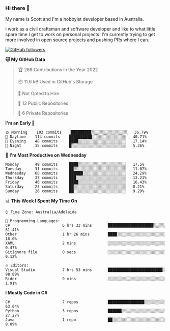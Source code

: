 ### Hi there 👋

My name is Scott and I'm a hobbyist developer based in Australia.

I work as a civil draftsman and software developer and like to what little spare time I get to work on personal projects. I'm currently trying to get more involved in open source projects and pushing PRs where I can. 

[![GitHub followers](https://img.shields.io/github/followers/puppetsw?label=Follow&style=social)](https://github.com/puppetsw?tab=followers)

<!--START_SECTION:waka-->
**🐱 My GitHub Data** 

> 🏆 268 Contributions in the Year 2022
 > 
> 📦 11.6 kB Used in GitHub's Storage 
 > 
> 🚫 Not Opted to Hire
 > 
> 📜 13 Public Repositories 
 > 
> 🔑 6 Private Repositories  
 > 
**I'm an Early 🐤** 

```text
🌞 Morning    103 commits    █████████░░░░░░░░░░░░░░░░   36.79% 
🌆 Daytime    114 commits    ██████████░░░░░░░░░░░░░░░   40.71% 
🌃 Evening    48 commits     ████░░░░░░░░░░░░░░░░░░░░░   17.14% 
🌙 Night      15 commits     █░░░░░░░░░░░░░░░░░░░░░░░░   5.36%

```
📅 **I'm Most Productive on Wednesday** 

```text
Monday       49 commits     ████░░░░░░░░░░░░░░░░░░░░░   17.5% 
Tuesday      31 commits     ██░░░░░░░░░░░░░░░░░░░░░░░   11.07% 
Wednesday    68 commits     ██████░░░░░░░░░░░░░░░░░░░   24.29% 
Thursday     37 commits     ███░░░░░░░░░░░░░░░░░░░░░░   13.21% 
Friday       46 commits     ████░░░░░░░░░░░░░░░░░░░░░   16.43% 
Saturday     23 commits     ██░░░░░░░░░░░░░░░░░░░░░░░   8.21% 
Sunday       26 commits     ██░░░░░░░░░░░░░░░░░░░░░░░   9.29%

```


📊 **This Week I Spent My Time On** 

```text
⌚︎ Time Zone: Australia/Adelaide

💬 Programming Languages: 
C#                       6 hrs 33 mins       ████████████████████░░░░░   81.41% 
Other                    1 hr 26 mins        ████░░░░░░░░░░░░░░░░░░░░░   18.0% 
XAML                     2 mins              ░░░░░░░░░░░░░░░░░░░░░░░░░   0.47% 
GitIgnore file           0 secs              ░░░░░░░░░░░░░░░░░░░░░░░░░   0.12%

🔥 Editors: 
Visual Studio            7 hrs 53 mins       ████████████████████████░   98.09% 
Rider                    9 mins              ░░░░░░░░░░░░░░░░░░░░░░░░░   1.91%

```

**I Mostly Code in C#** 

```text
C#                       7 repos             ████████████████░░░░░░░░░   63.64% 
Python                   3 repos             ██████░░░░░░░░░░░░░░░░░░░   27.27% 
Java                     1 repo              ██░░░░░░░░░░░░░░░░░░░░░░░   9.09%

```



<!--END_SECTION:waka-->

<!--
**puppetsw/puppetsw** is a ✨ _special_ ✨ repository because its `README.md` (this file) appears on your GitHub profile.

Here are some ideas to get you started:

- 🔭 I’m currently working on ...
- 🌱 I’m currently learning ...
- 👯 I’m looking to collaborate on ...
- 🤔 I’m looking for help with ...
- 💬 Ask me about ...
- 📫 How to reach me: ...
- 😄 Pronouns: ...
- ⚡ Fun fact: ...
-->
